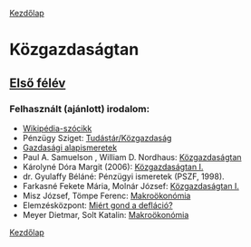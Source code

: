 [Kezdőlap](../README.md)

# Közgazdaságtan

## [Első félév](first_semester.md)

### Felhasznált (ajánlott) irodalom:

* [Wikipédia-szócikk](https://hu.wikipedia.org/wiki/K%C3%B6zgazdas%C3%A1gtan)
* Pénzügy Sziget: [Tudástár/Közgazdaság](https://penzugysziget.hu/index.php?option=com_content&view=category&id=87&Itemid=101)
* [Gazdasági alapismeretek](http://www.humantarhaz.hu/e-tananyag/gazdasagi-alapismeretek)
* Paul A. Samuelson , William D. Nordhaus: [Közgazdaságtan](https://akademiai.hu/187/gazdasag/kozgazdasagtan/kozgazdasagtan_bovitett_atdolgozott_kiadas)
* Károlyné Dóra Margit (2006): [Közgazdaságtan I.](https://drive.google.com/drive/folders/1tA0Woihl2zEnyGhAvJTMazZq81rG2yHl?usp=sharing)
* dr. Gyulaffy Béláné: Pénzügyi ismeretek (PSZF, 1998).
* Farkasné Fekete Mária, Molnár József: [Közgazdaságtan I.](https://miau.gau.hu/avir/intranet/debrecen_hallgatoi/tananyagok/jegyzet/18-Mikrookonomia.pdf)
* Misz József, Tömpe Ferenc: [Makroökonómia](http://miau.gau.hu/avir/intranet/debrecen_hallgatoi/tananyagok/jegyzet/19-Makrookonomia.pdf)
* Elemzésközpont: [Miért gond a defláció?](https://elemzeskozpont.hu/deflacio-miert-gond-deflacio)
* Meyer Dietmar, Solt Katalin: [Makroökonómia](http://kgt.bme.hu/files//BMEGT301924/Makrookonomia_jegyzet.pdf)

[Kezdőlap](../README.md)
